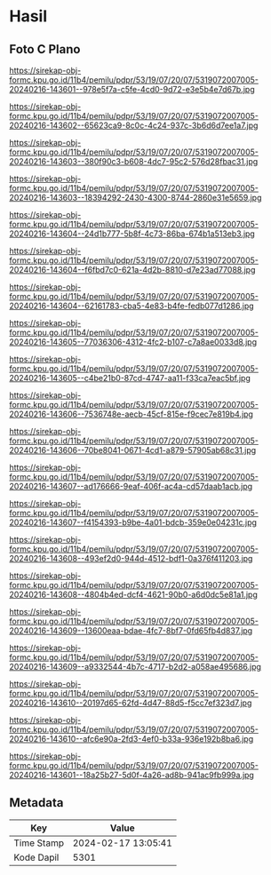 # Hasil

## Foto C Plano

https://sirekap-obj-formc.kpu.go.id/11b4/pemilu/pdpr/53/19/07/20/07/5319072007005-20240216-143601--978e5f7a-c5fe-4cd0-9d72-e3e5b4e7d67b.jpg

https://sirekap-obj-formc.kpu.go.id/11b4/pemilu/pdpr/53/19/07/20/07/5319072007005-20240216-143602--65623ca9-8c0c-4c24-937c-3b6d6d7ee1a7.jpg

https://sirekap-obj-formc.kpu.go.id/11b4/pemilu/pdpr/53/19/07/20/07/5319072007005-20240216-143603--380f90c3-b608-4dc7-95c2-576d28fbac31.jpg

https://sirekap-obj-formc.kpu.go.id/11b4/pemilu/pdpr/53/19/07/20/07/5319072007005-20240216-143603--18394292-2430-4300-8744-2860e31e5659.jpg

https://sirekap-obj-formc.kpu.go.id/11b4/pemilu/pdpr/53/19/07/20/07/5319072007005-20240216-143604--24d1b777-5b8f-4c73-86ba-674b1a513eb3.jpg

https://sirekap-obj-formc.kpu.go.id/11b4/pemilu/pdpr/53/19/07/20/07/5319072007005-20240216-143604--f6fbd7c0-621a-4d2b-8810-d7e23ad77088.jpg

https://sirekap-obj-formc.kpu.go.id/11b4/pemilu/pdpr/53/19/07/20/07/5319072007005-20240216-143604--62161783-cba5-4e83-b4fe-fedb077d1286.jpg

https://sirekap-obj-formc.kpu.go.id/11b4/pemilu/pdpr/53/19/07/20/07/5319072007005-20240216-143605--77036306-4312-4fc2-b107-c7a8ae0033d8.jpg

https://sirekap-obj-formc.kpu.go.id/11b4/pemilu/pdpr/53/19/07/20/07/5319072007005-20240216-143605--c4be21b0-87cd-4747-aa11-f33ca7eac5bf.jpg

https://sirekap-obj-formc.kpu.go.id/11b4/pemilu/pdpr/53/19/07/20/07/5319072007005-20240216-143606--7536748e-aecb-45cf-815e-f9cec7e819b4.jpg

https://sirekap-obj-formc.kpu.go.id/11b4/pemilu/pdpr/53/19/07/20/07/5319072007005-20240216-143606--70be8041-0671-4cd1-a879-57905ab68c31.jpg

https://sirekap-obj-formc.kpu.go.id/11b4/pemilu/pdpr/53/19/07/20/07/5319072007005-20240216-143607--ad176666-9eaf-406f-ac4a-cd57daab1acb.jpg

https://sirekap-obj-formc.kpu.go.id/11b4/pemilu/pdpr/53/19/07/20/07/5319072007005-20240216-143607--f4154393-b9be-4a01-bdcb-359e0e04231c.jpg

https://sirekap-obj-formc.kpu.go.id/11b4/pemilu/pdpr/53/19/07/20/07/5319072007005-20240216-143608--493ef2d0-944d-4512-bdf1-0a376f411203.jpg

https://sirekap-obj-formc.kpu.go.id/11b4/pemilu/pdpr/53/19/07/20/07/5319072007005-20240216-143608--4804b4ed-dcf4-4621-90b0-a6d0dc5e81a1.jpg

https://sirekap-obj-formc.kpu.go.id/11b4/pemilu/pdpr/53/19/07/20/07/5319072007005-20240216-143609--13600eaa-bdae-4fc7-8bf7-0fd65fb4d837.jpg

https://sirekap-obj-formc.kpu.go.id/11b4/pemilu/pdpr/53/19/07/20/07/5319072007005-20240216-143609--a9332544-4b7c-4717-b2d2-a058ae495686.jpg

https://sirekap-obj-formc.kpu.go.id/11b4/pemilu/pdpr/53/19/07/20/07/5319072007005-20240216-143610--20197d65-62fd-4d47-88d5-f5cc7ef323d7.jpg

https://sirekap-obj-formc.kpu.go.id/11b4/pemilu/pdpr/53/19/07/20/07/5319072007005-20240216-143610--afc6e90a-2fd3-4ef0-b33a-936e192b8ba6.jpg

https://sirekap-obj-formc.kpu.go.id/11b4/pemilu/pdpr/53/19/07/20/07/5319072007005-20240216-143601--18a25b27-5d0f-4a26-ad8b-941ac9fb999a.jpg


## Metadata

| Key        | Value               |
| ---------- | ------------------- |
| Time Stamp | 2024-02-17 13:05:41 |
| Kode Dapil | 5301                |



